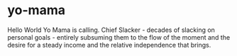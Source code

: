 # yo-mama
Hello World Yo Mama is calling.
Chief Slacker - decades of slacking on personal goals - entirely subsuming them to the flow of the moment and the desire for a steady income and the relative independence that brings.
